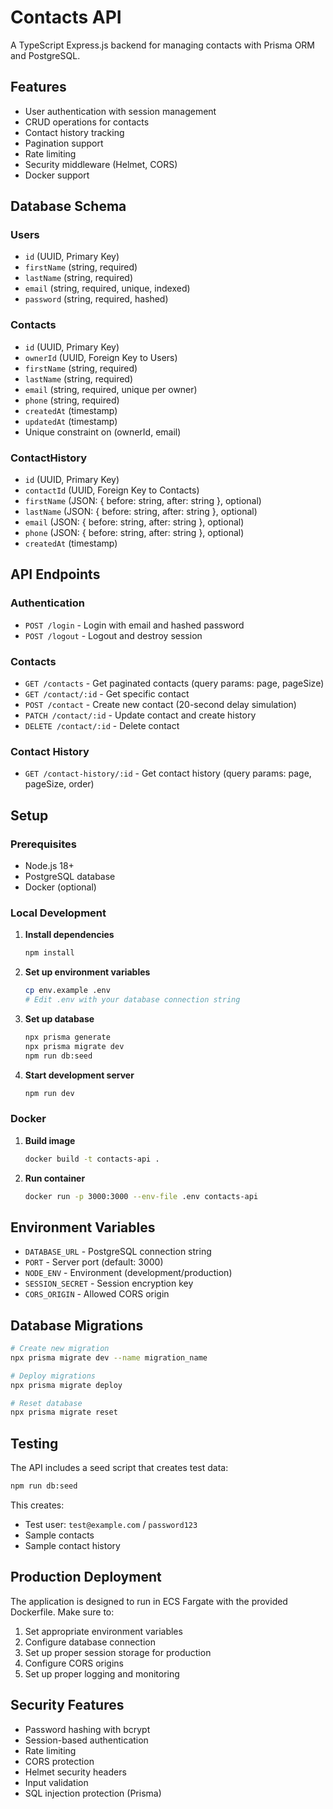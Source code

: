 # Contacts API

A TypeScript Express.js backend for managing contacts with Prisma ORM and PostgreSQL.

## Features

- User authentication with session management
- CRUD operations for contacts
- Contact history tracking
- Pagination support
- Rate limiting
- Security middleware (Helmet, CORS)
- Docker support

## Database Schema

### Users
- `id` (UUID, Primary Key)
- `firstName` (string, required)
- `lastName` (string, required)
- `email` (string, required, unique, indexed)
- `password` (string, required, hashed)

### Contacts
- `id` (UUID, Primary Key)
- `ownerId` (UUID, Foreign Key to Users)
- `firstName` (string, required)
- `lastName` (string, required)
- `email` (string, required, unique per owner)
- `phone` (string, required)
- `createdAt` (timestamp)
- `updatedAt` (timestamp)
- Unique constraint on (ownerId, email)

### ContactHistory
- `id` (UUID, Primary Key)
- `contactId` (UUID, Foreign Key to Contacts)
- `firstName` (JSON: { before: string, after: string }, optional)
- `lastName` (JSON: { before: string, after: string }, optional)
- `email` (JSON: { before: string, after: string }, optional)
- `phone` (JSON: { before: string, after: string }, optional)
- `createdAt` (timestamp)

## API Endpoints

### Authentication
- `POST /login` - Login with email and hashed password
- `POST /logout` - Logout and destroy session

### Contacts
- `GET /contacts` - Get paginated contacts (query params: page, pageSize)
- `GET /contact/:id` - Get specific contact
- `POST /contact` - Create new contact (20-second delay simulation)
- `PATCH /contact/:id` - Update contact and create history
- `DELETE /contact/:id` - Delete contact

### Contact History
- `GET /contact-history/:id` - Get contact history (query params: page, pageSize, order)

## Setup

### Prerequisites
- Node.js 18+
- PostgreSQL database
- Docker (optional)

### Local Development

1. **Install dependencies**
   ```bash
   npm install
   ```

2. **Set up environment variables**
   ```bash
   cp env.example .env
   # Edit .env with your database connection string
   ```

3. **Set up database**
   ```bash
   npx prisma generate
   npx prisma migrate dev
   npm run db:seed
   ```

4. **Start development server**
   ```bash
   npm run dev
   ```

### Docker

1. **Build image**
   ```bash
   docker build -t contacts-api .
   ```

2. **Run container**
   ```bash
   docker run -p 3000:3000 --env-file .env contacts-api
   ```

## Environment Variables

- `DATABASE_URL` - PostgreSQL connection string
- `PORT` - Server port (default: 3000)
- `NODE_ENV` - Environment (development/production)
- `SESSION_SECRET` - Session encryption key
- `CORS_ORIGIN` - Allowed CORS origin

## Database Migrations

```bash
# Create new migration
npx prisma migrate dev --name migration_name

# Deploy migrations
npx prisma migrate deploy

# Reset database
npx prisma migrate reset
```

## Testing

The API includes a seed script that creates test data:

```bash
npm run db:seed
```

This creates:
- Test user: `test@example.com` / `password123`
- Sample contacts
- Sample contact history

## Production Deployment

The application is designed to run in ECS Fargate with the provided Dockerfile. Make sure to:

1. Set appropriate environment variables
2. Configure database connection
3. Set up proper session storage for production
4. Configure CORS origins
5. Set up proper logging and monitoring

## Security Features

- Password hashing with bcrypt
- Session-based authentication
- Rate limiting
- CORS protection
- Helmet security headers
- Input validation
- SQL injection protection (Prisma)

